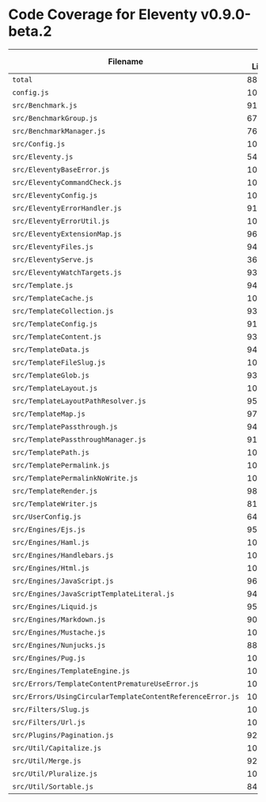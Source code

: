 # Code Coverage for Eleventy v0.9.0-beta.2

| Filename                                                   | % Lines | % Statements | % Functions | % Branches |
| ---------------------------------------------------------- | ------- | ------------ | ----------- | ---------- |
| `total`                                                    | 88.62%  | 88.68%       | 87.37%      | 81.16%     |
| `config.js`                                                | 100%    | 100%         | 100%        | 100%       |
| `src/Benchmark.js`                                         | 91.67%  | 91.67%       | 83.33%      | 66.67%     |
| `src/BenchmarkGroup.js`                                    | 67.65%  | 67.65%       | 71.43%      | 30%        |
| `src/BenchmarkManager.js`                                  | 76.47%  | 76.47%       | 71.43%      | 75%        |
| `src/Config.js`                                            | 100%    | 100%         | 100%        | 100%       |
| `src/Eleventy.js`                                          | 54.8%   | 54.8%        | 57.58%      | 46.15%     |
| `src/EleventyBaseError.js`                                 | 100%    | 100%         | 100%        | 100%       |
| `src/EleventyCommandCheck.js`                              | 100%    | 100%         | 100%        | 87.5%      |
| `src/EleventyConfig.js`                                    | 100%    | 100%         | 100%        | 100%       |
| `src/EleventyErrorHandler.js`                              | 91.67%  | 91.67%       | 100%        | 67.57%     |
| `src/EleventyErrorUtil.js`                                 | 100%    | 100%         | 100%        | 100%       |
| `src/EleventyExtensionMap.js`                              | 96.67%  | 96.67%       | 92%         | 100%       |
| `src/EleventyFiles.js`                                     | 94.44%  | 94.44%       | 89.19%      | 91.3%      |
| `src/EleventyServe.js`                                     | 36.07%  | 36.07%       | 56.25%      | 24.39%     |
| `src/EleventyWatchTargets.js`                              | 93.48%  | 93.48%       | 90%         | 93.33%     |
| `src/Template.js`                                          | 94.68%  | 94.72%       | 97.87%      | 86.14%     |
| `src/TemplateCache.js`                                     | 100%    | 100%         | 100%        | 100%       |
| `src/TemplateCollection.js`                                | 93.1%   | 93.55%       | 92.31%      | 80%        |
| `src/TemplateConfig.js`                                    | 91.23%  | 91.23%       | 66.67%      | 91.67%     |
| `src/TemplateContent.js`                                   | 93.83%  | 93.83%       | 94.12%      | 91.18%     |
| `src/TemplateData.js`                                      | 94.41%  | 94.48%       | 100%        | 82%        |
| `src/TemplateFileSlug.js`                                  | 100%    | 100%         | 100%        | 100%       |
| `src/TemplateGlob.js`                                      | 93.33%  | 93.33%       | 100%        | 87.5%      |
| `src/TemplateLayout.js`                                    | 100%    | 100%         | 100%        | 100%       |
| `src/TemplateLayoutPathResolver.js`                        | 95.74%  | 95.74%       | 100%        | 88.89%     |
| `src/TemplateMap.js`                                       | 97.49%  | 97.49%       | 93.94%      | 90.4%      |
| `src/TemplatePassthrough.js`                               | 94.44%  | 94.44%       | 88.89%      | 80%        |
| `src/TemplatePassthroughManager.js`                        | 91.38%  | 91.38%       | 100%        | 71.43%     |
| `src/TemplatePath.js`                                      | 100%    | 100%         | 95.65%      | 100%       |
| `src/TemplatePermalink.js`                                 | 100%    | 100%         | 100%        | 100%       |
| `src/TemplatePermalinkNoWrite.js`                          | 100%    | 100%         | 100%        | 100%       |
| `src/TemplateRender.js`                                    | 98.7%   | 98.7%        | 100%        | 95.24%     |
| `src/TemplateWriter.js`                                    | 81.25%  | 81.25%       | 71.43%      | 30%        |
| `src/UserConfig.js`                                        | 64.46%  | 64.67%       | 51.11%      | 54.55%     |
| `src/Engines/Ejs.js`                                       | 95%     | 95%          | 85.71%      | 88.89%     |
| `src/Engines/Haml.js`                                      | 100%    | 100%         | 100%        | 100%       |
| `src/Engines/Handlebars.js`                                | 100%    | 100%         | 100%        | 83.33%     |
| `src/Engines/Html.js`                                      | 100%    | 100%         | 100%        | 100%       |
| `src/Engines/JavaScript.js`                                | 96%     | 96.08%       | 100%        | 88.1%      |
| `src/Engines/JavaScriptTemplateLiteral.js`                 | 94.44%  | 94.44%       | 100%        | 100%       |
| `src/Engines/Liquid.js`                                    | 95.89%  | 95.89%       | 96.15%      | 86.67%     |
| `src/Engines/Markdown.js`                                  | 90.91%  | 90.91%       | 88.89%      | 81.25%     |
| `src/Engines/Mustache.js`                                  | 100%    | 100%         | 100%        | 100%       |
| `src/Engines/Nunjucks.js`                                  | 88.52%  | 88.52%       | 94.74%      | 84.62%     |
| `src/Engines/Pug.js`                                       | 100%    | 100%         | 100%        | 88.89%     |
| `src/Engines/TemplateEngine.js`                            | 100%    | 100%         | 100%        | 100%       |
| `src/Errors/TemplateContentPrematureUseError.js`           | 100%    | 100%         | 100%        | 100%       |
| `src/Errors/UsingCircularTemplateContentReferenceError.js` | 100%    | 100%         | 100%        | 100%       |
| `src/Filters/Slug.js`                                      | 100%    | 100%         | 100%        | 100%       |
| `src/Filters/Url.js`                                       | 100%    | 100%         | 100%        | 100%       |
| `src/Plugins/Pagination.js`                                | 92.38%  | 92.52%       | 93.75%      | 81.25%     |
| `src/Util/Capitalize.js`                                   | 100%    | 100%         | 100%        | 100%       |
| `src/Util/Merge.js`                                        | 92.86%  | 92.86%       | 100%        | 86.36%     |
| `src/Util/Pluralize.js`                                    | 100%    | 100%         | 100%        | 100%       |
| `src/Util/Sortable.js`                                     | 84.78%  | 85.11%       | 73.91%      | 94.44%     |
